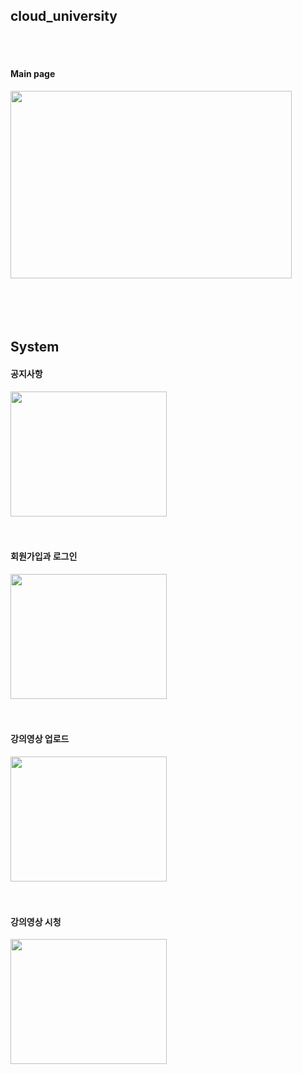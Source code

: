 ## **cloud_university**
<br><br>
#### Main page
<img src="https://user-images.githubusercontent.com/60500649/94154886-519efc00-feb9-11ea-9b2c-cca4e9e66810.png" width="450px" height="300px"></img><br><br>
<br><br><br>

## **System**

#### 공지사항
<img src="https://user-images.githubusercontent.com/60500649/94267724-0cd99a80-ff77-11ea-893c-d7a782b460b0.gif" width="250" height="200"/></a>
<br><br><br>

#### 회원가입과 로그인
<img src="https://user-images.githubusercontent.com/60500649/94267902-54602680-ff77-11ea-806e-0603c5059bcb.gif" width="250" height="200"/></a>
<br><br><br>

#### 강의영상 업로드
<img src="https://user-images.githubusercontent.com/60500649/94268008-7a85c680-ff77-11ea-9912-00d1a5f95639.gif" width="250" height="200"/></a>
<br><br><br>

#### 강의영상 시청
<img src="https://user-images.githubusercontent.com/60500649/94268044-8b363c80-ff77-11ea-88ed-73a6f4660beb.gif" width="250" height="200"/></a>
<br><br><br>
